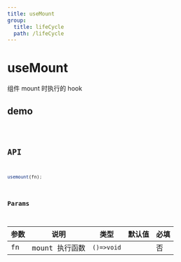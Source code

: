 ```yaml
---
title: useMount
group:
  title: lifeCycle
  path: /lifeCycle
---
```


# useMount

组件 mount 时执行的 hook

## demo

<code src="./Demo/index.tsx"/>

## API

```typescript
usemount(fn);
```

### Params

| **参数** | **说明**       | **类型**   | **默认值** | 必填 |
| -------- | -------------- | ---------- | ---------- | ---- |
| fn       | mount 执行函数 | `()=>void` |            | 否   |
